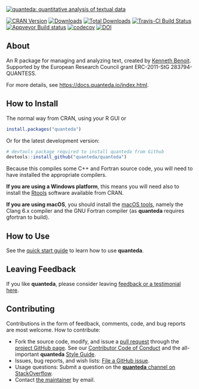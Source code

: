 
[![quanteda: quantitative analysis of textual data](https://cdn.rawgit.com/quanteda/quanteda/master/images/quanteda_logo.svg)](http://quanteda.io)

[![CRAN Version](https://www.r-pkg.org/badges/version/quanteda)](https://CRAN.R-project.org/package=quanteda) [![Downloads](https://cranlogs.r-pkg.org/badges/quanteda)](https://CRAN.R-project.org/package=quanteda) [![Total Downloads](https://cranlogs.r-pkg.org/badges/grand-total/quanteda?color=orange)](https://CRAN.R-project.org/package=quanteda) [![Travis-CI Build Status](https://travis-ci.org/quanteda/quanteda.svg?branch=master)](https://travis-ci.org/quanteda/quanteda) [![Appveyor Build status](https://ci.appveyor.com/api/projects/status/e3tf2h1ff0nlv249/branch/master?svg=true)](https://ci.appveyor.com/project/kbenoit/quanteda/branch/master) [![codecov](https://codecov.io/gh/quanteda/quanteda/branch/master/graph/badge.svg)](https://codecov.io/gh/quanteda/quanteda) [![DOI](https://zenodo.org/badge/5424649.svg)](https://zenodo.org/badge/latestdoi/5424649)

About
-----

An R package for managing and analyzing text, created by [Kenneth Benoit](http://kenbenoit.net). Supported by the European Research Council grant ERC-2011-StG 283794-QUANTESS.

For more details, see <https://docs.quanteda.io/index.html>.

How to Install
--------------

The normal way from CRAN, using your R GUI or

``` r
install.packages("quanteda") 
```

Or for the latest development version:

``` r
# devtools package required to install quanteda from Github 
devtools::install_github("quanteda/quanteda") 
```

Because this compiles some C++ and Fortran source code, you will need to have installed the appropriate compilers.

**If you are using a Windows platform**, this means you will need also to install the [Rtools](https://CRAN.R-project.org/bin/windows/Rtools/) software available from CRAN.

**If you are using macOS**, you should install the [macOS tools](https://cran.r-project.org/bin/macosx/tools/), namely the Clang 6.x compiler and the GNU Fortran compiler (as **quanteda** requires gfortran to build).

How to Use
----------

See the [quick start guide](https://docs.quanteda.io/articles/pkgdown/quickstart.html) to learn how to use **quanteda**.

Leaving Feedback
----------------

If you like **quanteda**, please consider leaving [feedback or a testimonial here](https://github.com/quanteda/quanteda/issues/461).

Contributing
------------

Contributions in the form of feedback, comments, code, and bug reports are most welcome. How to contribute:

-   Fork the source code, modify, and issue a [pull request](https://help.github.com/articles/creating-a-pull-request-from-a-fork/) through the [project GitHub page](https://github.com/quanteda/quanteda). See our [Contributor Code of Conduct](https://github.com/quanteda/quanteda/blob/master/CONDUCT.md) and the all-important **quanteda** [Style Guide](https://github.com/quanteda/quanteda/wiki/Style-guide).
-   Issues, bug reports, and wish lists: [File a GitHub issue](https://github.com/quanteda/quanteda/issues).
-   Usage questions: Submit a question on the [**quanteda** channel on StackOverflow](https://stackoverflow.com/questions/tagged/quanteda).
-   Contact [the maintainer](mailto:kbenoit@lse.ac.uk) by email.

